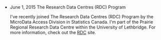 <ul>
  <li>
    <p><time datetime="2015-06-01 09:00">June 1, 2015</time> The Research Data Centres (RDC) Program</p>
    <p>
      I've recently joined The Research Data Centres (RDC) Program by the MicroData Access Division in Statistics Canada. I'm part of the Prairie Regional Research Data Centre within the University of Lethbridge. For more information, check out the <a href="http://www.statcan.gc.ca/eng/rdc/index">RDC</a> site.
    </p>
  </li>
</ul>
